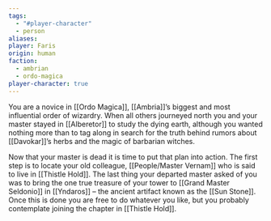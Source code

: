 ```yaml
---
tags:
  - "#player-character"
  - person
aliases: 
player: Faris
origin: human
faction:
  - ambrian
  - ordo-magica
player-character: true
---
```


You are a novice in [[Ordo Magica]], [[Ambria]]’s biggest and most influential order of wizardry. When all others journeyed north you and your master stayed in [[Alberetor]] to study the dying earth, although you wanted nothing more than to tag along in search for the truth behind rumors about [[Davokar]]’s herbs and the magic of barbarian witches.

Now that your master is dead it is time to put that plan into action. The first step is to locate your old colleague, [[People/Master Vernam]] who is said to live in [[Thistle Hold]]. The last thing your departed master asked of you was to bring the one true treasure of your tower to [[Grand Master Seldonio]] in [[Yndaros]] – the ancient artifact known as the [[Sun Stone]]. Once this is done you are free to do whatever you like, but you probably contemplate joining the chapter in [[Thistle Hold]]. 